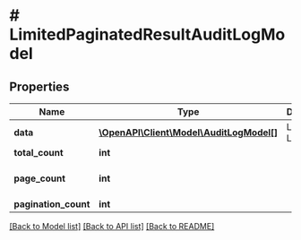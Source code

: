 # # LimitedPaginatedResultAuditLogModel

## Properties

Name | Type | Description | Notes
------------ | ------------- | ------------- | -------------
**data** | [**\OpenAPI\Client\Model\AuditLogModel[]**](AuditLogModel.md) | List of Audit Log Models |
**total_count** | **int** |  |
**page_count** | **int** |  | [optional] [default to 0]
**pagination_count** | **int** |  |

[[Back to Model list]](../../README.md#models) [[Back to API list]](../../README.md#endpoints) [[Back to README]](../../README.md)
